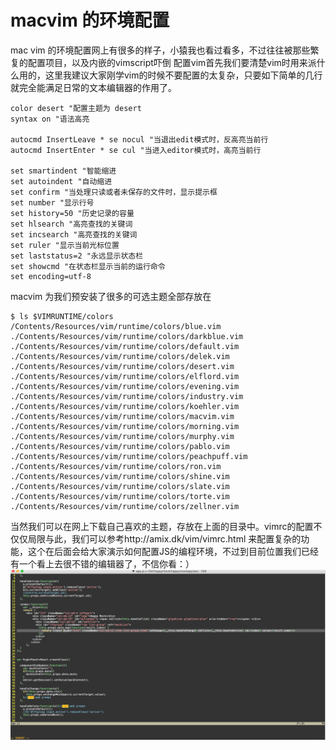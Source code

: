 # macvim 的环境配置
mac vim 的环境配置网上有很多的样子，小猿我也看过看多，不过往往被那些繁复的配置项目，以及内嵌的vimscript吓倒
配置vim首先我们要清楚vim时用来派什么用的，这里我建议大家刚学vim的时候不要配置的太复杂，只要如下简单的几行就完全能满足日常的文本编辑器的作用了。

```
color desert "配置主题为 desert
syntax on "语法高亮

autocmd InsertLeave * se nocul "当退出edit模式时，反高亮当前行
autocmd InsertEnter * se cul "当进入editor模式时，高亮当前行

set smartindent "智能缩进
set autoindent "自动缩进
set confirm "当处理只读或者未保存的文件时，显示提示框
set number "显示行号
set history=50 "历史记录的容量
set hlsearch "高亮查找的关键词
set incsearch "高亮查找的关键词
set ruler "显示当前光标位置
set laststatus=2 "永远显示状态栏
set showcmd "在状态栏显示当前的运行命令
set encoding=utf-8
```
macvim 为我们预安装了很多的可选主题全部存放在

```
$ ls $VIMRUNTIME/colors
/Contents/Resources/vim/runtime/colors/blue.vim
./Contents/Resources/vim/runtime/colors/darkblue.vim
./Contents/Resources/vim/runtime/colors/default.vim
./Contents/Resources/vim/runtime/colors/delek.vim
./Contents/Resources/vim/runtime/colors/desert.vim
./Contents/Resources/vim/runtime/colors/elflord.vim
./Contents/Resources/vim/runtime/colors/evening.vim
./Contents/Resources/vim/runtime/colors/industry.vim
./Contents/Resources/vim/runtime/colors/koehler.vim
./Contents/Resources/vim/runtime/colors/macvim.vim
./Contents/Resources/vim/runtime/colors/morning.vim
./Contents/Resources/vim/runtime/colors/murphy.vim
./Contents/Resources/vim/runtime/colors/pablo.vim
./Contents/Resources/vim/runtime/colors/peachpuff.vim
./Contents/Resources/vim/runtime/colors/ron.vim
./Contents/Resources/vim/runtime/colors/shine.vim
./Contents/Resources/vim/runtime/colors/slate.vim
./Contents/Resources/vim/runtime/colors/torte.vim
./Contents/Resources/vim/runtime/colors/zellner.vim
```
当然我们可以在网上下载自己喜欢的主题，存放在上面的目录中。vimrc的配置不仅仅局限与此，我们可以参考http://amix.dk/vim/vimrc.html 来配置复杂的功能，这个在后面会给大家演示如何配置JS的编程环境，不过到目前位置我们已经有一个看上去很不错的编辑器了，不信你看：）
![macvim](./macvim1-1.png)

